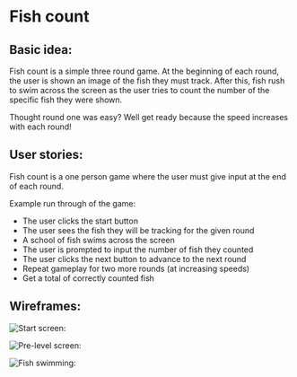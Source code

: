 # Fish count

## Basic idea:
Fish count is a simple three round game. At the beginning of each round, the user is shown an image of the fish they must track. After this, fish rush to swim across the screen as the user tries to count the number of the specific fish they were shown. 

Thought round one was easy? Well get ready because the speed increases with each round!

## User stories:
Fish count is a one person game where the user must give input at the end of each round.

Example run through of the game:
- The user clicks the start button 
- The user sees the fish they will be tracking for the given round
- A school of fish swims across the screen 
- The user is prompted to input the number of fish they counted
- The user clicks the next button to advance to the next round
- Repeat gameplay for two more rounds (at increasing speeds)
- Get a total of correctly counted fish 

## Wireframes:
![Start screen:](https://imgur.com/5vlvksv.png)

![Pre-level screen:](https://imgur.com/kgiHdg0.png)

![Fish swimming:](https://imgur.com/0nrbks4.png)
